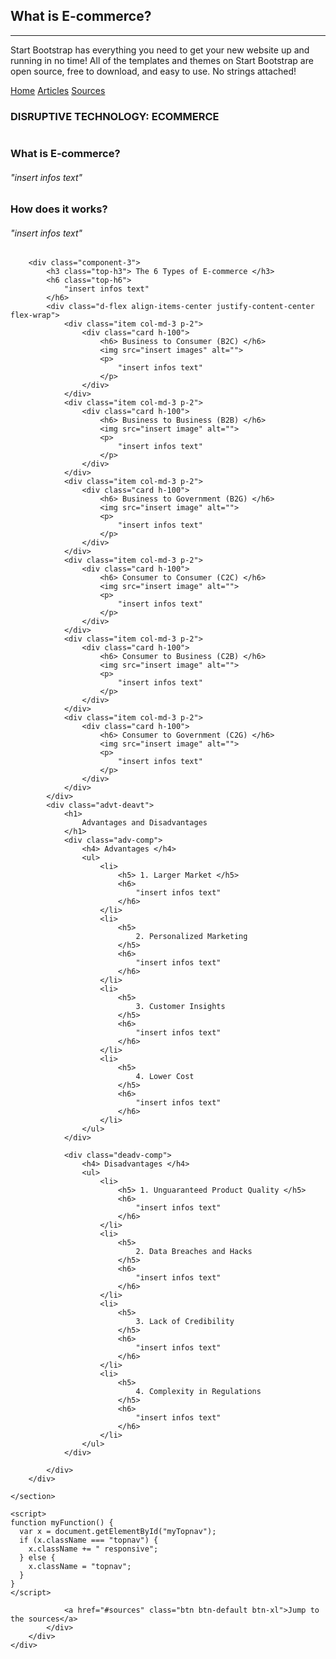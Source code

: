 <section class="bg-primary" id="ecommerce">
    <div class="container">
        <div class="row">
            <div class="col-lg-8 col-lg-offset-2 text-center">
                <h2 class="section-heading">What is E-commerce?</h2>
                <hr class="light">
                <p class="text-faded">Start Bootstrap has everything you need to get your new website up and running in no time! All of the templates and themes on Start Bootstrap are open source, free to download, and easy to use. No strings attached!</p>
               
<!DOCTYPE html>
<html lang="en">
<head>
    <meta charset="UTF-8">
    <meta http-equiv="X-UA-Compatible" content="IE=edge">
    <link rel="stylesheet" href="https://cdnjs.cloudflare.com/ajax/libs/font-awesome/4.7.0/css/font-awesome.min.css">
    <link href="https://cdn.jsdelivr.net/npm/bootstrap@5.2.0-beta1/dist/css/bootstrap.min.css" rel="stylesheet" integrity="sha384-0evHe/X+R7YkIZDRvuzKMRqM+OrBnVFBL6DOitfPri4tjfHxaWutUpFmBp4vmVor" crossorigin="anonymous">
    <meta name="viewport" content="width=device-width, initial-scale=1.0">
    <link rel="stylesheet" href="style.css">
</head>
<body>
    <section class="home">
        <div class="topnav" id="myTopnav">
            <a href="index.html" class="active">Home</a>
            <a href="articles.html">Articles</a>
            <a href="sources.html">Sources</a>
            <a href="javascript:void(0);" class="icon" onclick="myFunction()">
                <i class="fa fa-bars"></i>
            </a>
        </div>
        <div class="container-fluid">
            <h1>
                DISRUPTIVE TECHNOLOGY:
                ECOMMERCE
            </h1>
            <img src="./bg.png" alt="">  
        </div>
        <div class="components">
            <div class="img-side">
                <img src="e-commerce.jpg" alt="">
            </div>
            <div class="text-side">
                <h1>
                    What is E-commerce?
                </h1>
                <h6>
                    "insert infos text"
                </h6>
            </div>
        </div>
        <div class="component-2">
            <h1>
                How does it works?
            </h1>
            <h6>
                "insert infos text"
            </h6>
        </div>

        <div class="component-3">
            <h3 class="top-h3"> The 6 Types of E-commerce </h3>
            <h6 class="top-h6">
                "insert infos text"
            </h6>
            <div class="d-flex align-items-center justify-content-center flex-wrap">
                <div class="item col-md-3 p-2">
                    <div class="card h-100">
                        <h6> Business to Consumer (B2C) </h6>
                        <img src="insert images" alt="">
                        <p>
                            "insert infos text"
                        </p>
                    </div>
                </div>
                <div class="item col-md-3 p-2">
                    <div class="card h-100">
                        <h6> Business to Business (B2B) </h6>
                        <img src="insert image" alt="">
                        <p>
                            "insert infos text"
                        </p>
                    </div>
                </div>
                <div class="item col-md-3 p-2">
                    <div class="card h-100">
                        <h6> Business to Government (B2G) </h6>
                        <img src="insert image" alt="">
                        <p>
                            "insert infos text"
                        </p>
                    </div>
                </div>
                <div class="item col-md-3 p-2">
                    <div class="card h-100">
                        <h6> Consumer to Consumer (C2C) </h6>
                        <img src="insert image" alt="">
                        <p>
                            "insert infos text"
                        </p>
                    </div>
                </div>
                <div class="item col-md-3 p-2">
                    <div class="card h-100">
                        <h6> Consumer to Business (C2B) </h6>
                        <img src="insert image" alt="">
                        <p>
                            "insert infos text"
                        </p>
                    </div>
                </div>
                <div class="item col-md-3 p-2">
                    <div class="card h-100">
                        <h6> Consumer to Government (C2G) </h6>
                        <img src="insert image" alt="">
                        <p>
                            "insert infos text"
                        </p>
                    </div>
                </div>
            </div>
            <div class="advt-deavt">
                <h1>
                    Advantages and Disadvantages
                </h1>
                <div class="adv-comp">
                    <h4> Advantages </h4>
                    <ul>
                        <li>
                            <h5> 1. Larger Market </h5>
                            <h6> 
                                "insert infos text"
                            </h6>
                        </li>
                        <li>
                            <h5>
                                2. Personalized Marketing
                            </h5>
                            <h6>
                                "insert infos text"
                            </h6>
                        </li>
                        <li>
                            <h5>
                                3. Customer Insights
                            </h5>
                            <h6>
                                "insert infos text"
                            </h6>
                        </li>
                        <li>
                            <h5>
                                4. Lower Cost
                            </h5>
                            <h6>
                                "insert infos text"
                            </h6>
                        </li>
                    </ul>
                </div>

                <div class="deadv-comp">
                    <h4> Disadvantages </h4>
                    <ul>
                        <li>
                            <h5> 1. Unguaranteed Product Quality </h5>
                            <h6> 
                                "insert infos text"
                            </h6>
                        </li>
                        <li>
                            <h5>
                                2. Data Breaches and Hacks
                            </h5>
                            <h6>
                                "insert infos text"
                            </h6>
                        </li>
                        <li>
                            <h5>
                                3. Lack of Credibility
                            </h5>
                            <h6>
                                "insert infos text"
                            </h6>
                        </li>
                        <li>
                            <h5>
                                4. Complexity in Regulations
                            </h5>
                            <h6>
                                "insert infos text"
                            </h6>
                        </li>
                    </ul>
                </div>
                
            </div>
        </div>
    
    </section>

    <script>
    function myFunction() {
      var x = document.getElementById("myTopnav");
      if (x.className === "topnav") {
        x.className += " responsive";
      } else {
        x.className = "topnav";
      }
    }
    </script>
</body>
</html>
                
                <a href="#sources" class="btn btn-default btn-xl">Jump to the sources</a>
            </div>
        </div>
    </div>
</section>
